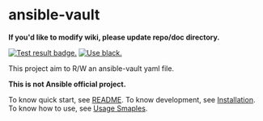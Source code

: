 # ansible-vault

**If you'd like to modify wiki, please update repo/doc directory.**

[![Test result badge.](https://github.com/tomoh1r/ansible-vault/workflows/test/badge.svg)](https://github.com/tomoh1r/ansible-vault/actions?query=workflow%3Atest) [![Use black.](https://img.shields.io/badge/code%20style-black-000000.svg)](https://github.com/python/black)

This project aim to R/W an ansible-vault yaml file.

**This is not Ansible official project.**

To know quick start, see [README](https://github.com/tomoh1r/ansible-vault).
To know development, see [Installation](https://github.com/tomoh1r/ansible-vault/wiki/Installation).
To know how to use, see [Usage Smaples](https://github.com/tomoh1r/ansible-vault/wiki/UsageSamples).